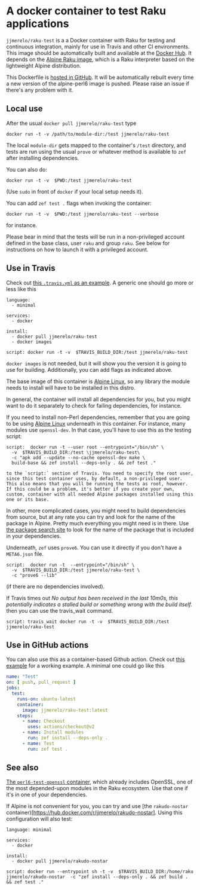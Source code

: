 # A docker container to test Raku applications

`jjmerelo/raku-test` is a a Docker container with Raku for testing
and continuous integration, mainly for use in Travis and other CI
environments. This image should be automatically built and available
at the [Docker Hub](https://hub.docker.com/r/jjmerelo/raku-test/). It
depends on the [Alpine Raku image](https://hub.docker.com/r/jjmerelo/alpine-raku/), which is a
Raku interpreter based on the lightweight Alpine distribution.

This Dockerfile
is [hosted in GitHub](https://github.com/JJ/docker-raku-test). It will be
automatically rebuilt every time a new version of the alpine-perl6
image is pushed. Please raise an issue if there's any problem with it.

## Local use

After the usual `docker pull jjmerelo/raku-test` type

    docker run -t -v /path/to/module-dir:/test jjmerelo/raku-test

The local `module-dir` gets mapped to the container's `/test` directory,
and tests are run using the usual `prove` or whatever method is
available to `zef` after installing
dependencies.

You can also do:

    docker run -t -v  $PWD:/test jjmerelo/raku-test

(Use `sudo` in front of `docker` if your local setup needs it).

You can add `zef test .` flags when invoking the container:

    docker run -t -v  $PWD:/test jjmerelo/raku-test --verbose

for instance.

Please bear in mind that the tests will be run in a non-privileged
account defined in the base class, user `raku` and group `raku`. See
below for instructions on how to launch it with a privileged account.

## Use in Travis

Check out
[this `.travis.yml` as an example](https://github.com/JJ/perl6-Math-Sequences/blob/master/.travis.yml). A
generic one should go more or less like this

~~~
language:
  - minimal

services:
  - docker

install:
  - docker pull jjmerelo/raku-test
  - docker images

script: docker run -t -v  $TRAVIS_BUILD_DIR:/test jjmerelo/raku-test
~~~

`docker images` is not needed, but it will show you the version it is
going to use for building. Additionally, you can add flags as indicated above.

The base image of this container
is [Alpine Linux](https://alpinelinux.org), so any library the module
needs to install will have to be installed in this distro.

In general, the container will install all dependencies for you, but you
might want to do it separately to check for failing dependencies, for
instance.

If you need to install non-Perl dependencies, remember that you are
going to be using [Alpine Linux](https://alpinelinux.org/) underneath
in this container. For instance, many modules use `openssl-dev`. In
that case, you'll have to use this as the testing script:

    script:  docker run -t --user root --entrypoint="/bin/sh" \
      -v  $TRAVIS_BUILD_DIR:/test \jjmerelo/raku-test\
      -c "apk add --update --no-cache openssl-dev make \
      build-base && zef install --deps-only . && zef test ."

	to the `script:` section of Travis. You need to specify the root user, since this test container uses, by default, a non-privileged user. This also means that you will be running the tests as root, however. If this could be a problem, it's better if you create your own, custom, container with all needed Alpine packages installed using this one or its base.

In other, more complicated cases, you might need to build dependencies from source,
but at any rate you can try and look for the name of the package in
Alpine. Pretty much everything you might need is in
there. Use [the package search site](https://pkgs.alpinelinux.org/) to
look for the name of the package that is included in your dependencies.

Underneath, `zef` uses `prove6`. You can use it directly if you don't
have a `META6.json` file.

    script:  docker run -t  --entrypoint="/bin/sh" \
      -v  $TRAVIS_BUILD_DIR:/test jjmerelo/raku-test \
      -c "prove6 --lib"

(if there are no dependencies involved).

If Travis times out _No output has been received in the last 10m0s, this potentially indicates a stalled build or something wrong with the build itself._ then you can use the travis_wait command.

	script: travis_wait docker run -t -v  $TRAVIS_BUILD_DIR:/test jjmerelo/raku-test

## Use in GitHub actions

You can also use this as a container-based Github action. Check
out
[this example](https://github.com/raku-community-modules/WWW/blob/master/.github/workflows/test.yaml) for
a working example. A minimal one could go like this

```yaml
name: "Test"
on: [ push, pull_request ]
jobs:
  test:
    runs-on: ubuntu-latest
    container:
      image: jjmerelo/raku-test:latest
    steps:
      - name: Checkout
        uses: actions/checkout@v2
      - name: Install modules
        run: zef install --deps-only .
      - name: Test
        run: zef test .
```

## See also


[The `perl6-test-openssl` container](https://hub.docker.com/r/jjmerelo/perl6-test-openssl),
which already includes OpenSSL, one of the most depended-upon modules
in the Raku ecosystem. Use that one if it's in one of your
dependencies. 

If Alpine is not convenient for you, you can try and use [the `rakudo-nostar` container)[https://hub.docker.com/r/jjmerelo/rakudo-nostar]. Using this configuration will also test:

```
language: minimal

services:
  - docker

install:
  - docker pull jjmerelo/rakudo-nostar

script: docker run --entrypoint sh -t -v  $TRAVIS_BUILD_DIR:/home/raku jjmerelo/rakudo-nostar  -c "zef install --deps-only . && zef build . && zef test ."
```

